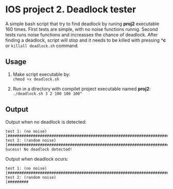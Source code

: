 # IOS project 2. Deadlock tester
A simple bash script that try to find deadlock by runing **proj2** executable 160 times. First tests are simple, with no noise functions runnig. Second tests runs noise functions and increasses the chance of deadlock. After finding a deadlock, script will stop and it needs to be killed with pressing **^c** or `killall deadlock.sh` command.

## Usage
1. Make script executable by: \
`chmod +x deadlock.sh`

2. Run in a directory with compilet project executable named **proj2**: \
`./deadlock.sh 3 2 100 100 100"`

## Output
Output when no deadlock is detected:
```
test 1: (no noise)
[################################################################################]
test 2: (random noise)
[################################################################################]
Sucess! No deadlock detected!
```

Output when deadlock ocurs:
```
test 1: (no noise)
[################################################################################]
test 2: (random noise)
[#########
```